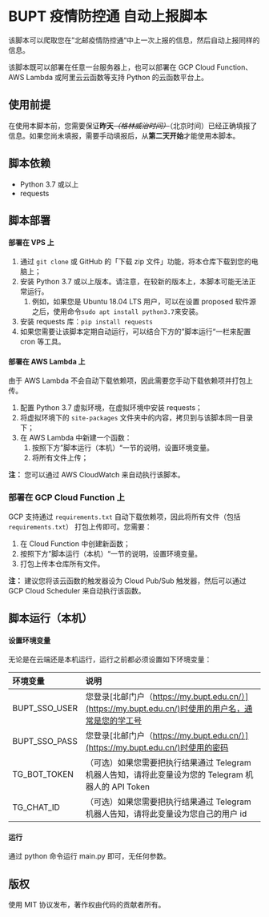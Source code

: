 # BUPT 疫情防控通 自动上报脚本

该脚本可以爬取您在”北邮疫情防控通“中上一次上报的信息，然后自动上报同样的信息。

该脚本既可以部署在任意一台服务器上，也可以部署在 GCP Cloud Function、AWS Lambda 或阿里云云函数等支持 Python 的云函数平台上。



## 使用前提

在使用本脚本前，您需要保证**昨天**~~_（格林威治时间）_~~（北京时间）已经正确填报了信息。如果您尚未填报，需要手动填报后，从**第二天开始**才能使用本脚本。



## 脚本依赖

- Python 3.7 或以上
- requests



## 脚本部署

#### 部署在 VPS 上

1. 通过 `git clone` 或 GitHub 的「下载 zip 文件」功能，将本仓库下载到您的电脑上；
2. 安装 Python 3.7 或以上版本。请注意，在较新的版本上，本脚本可能无法正常运行。
   1. 例如，如果您是 Ubuntu 18.04 LTS 用户，可以在设置 proposed 软件源之后，使用命令`sudo apt install python3.7`来安装。
3. 安装 requests 库：`pip install requests`
4. 如果您需要让该脚本定期自动运行，可以结合下方的”脚本运行“一栏来配置 cron 等工具。



#### 部署在 AWS Lambda 上

由于 AWS Lambda 不会自动下载依赖项，因此需要您手动下载依赖项并打包上传。

1. 配置 Python 3.7 虚拟环境，在虚拟环境中安装 requests；
2. 将虚拟环境下的 `site-packages` 文件夹中的内容，拷贝到与该脚本同一目录下；
3. 在 AWS Lambda 中新建一个函数：
   1. 按照下方”脚本运行（本机）“一节的说明，设置环境变量。
   2. 将所有文件上传；

**注：** 您可以通过 AWS CloudWatch 来自动执行该脚本。



### 部署在 GCP Cloud Function 上

GCP 支持通过 `requirements.txt` 自动下载依赖项，因此将所有文件（包括 `requirements.txt`） 打包上传即可。您需要：

1. 在 Cloud Function 中创建新函数；
2. 按照下方”脚本运行（本机）“一节的说明，设置环境变量。
3. 打包上传本仓库所有文件。

**注：** 建议您将该云函数的触发器设为 Cloud Pub/Sub 触发器，然后可以通过 GCP Cloud Scheduler 来自动执行该函数。





## 脚本运行（本机）

#### 设置环境变量

无论是在云端还是本机运行，运行之前都必须设置如下环境变量：

| 环境变量      | 说明                                                         |
| :------------ | :----------------------------------------------------------- |
| BUPT_SSO_USER | 您登录[北邮门户（https://my.bupt.edu.cn/）](https://my.bupt.edu.cn/)时使用的用户名，通常是您的学工号 |
| BUPT_SSO_PASS | 您登录[北邮门户（https://my.bupt.edu.cn/）](https://my.bupt.edu.cn/)时使用的密码 |
| TG_BOT_TOKEN  | （可选）如果您需要把执行结果通过 Telegram 机器人告知，请将此变量设为您的 Telegram 机器人的 API Token |
| TG_CHAT_ID    | （可选）如果您需要把执行结果通过 Telegram 机器人告知，请将此变量设为您自己的用户 id |

#### 运行

通过 python 命令运行 main.py 即可，无任何参数。



## 版权

使用 MIT 协议发布，著作权由代码的贡献者所有。

